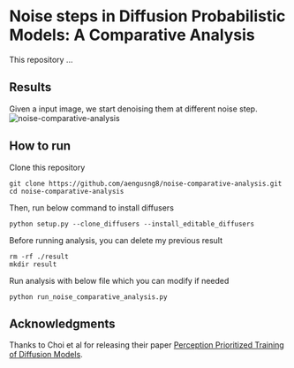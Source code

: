 # Noise steps in Diffusion Probabilistic Models: A Comparative Analysis
This repository ...

## Results
Given a input image, we start denoising them at different noise step.
![noise-comparative-analysis](https://user-images.githubusercontent.com/67547213/224677066-4474b2ed-56ab-4c27-87c6-de3c0255eb9c.jpeg)

## How to run
Clone this repository
```
git clone https://github.com/aengusng8/noise-comparative-analysis.git
cd noise-comparative-analysis
```
Then, run below command to install diffusers
```
python setup.py --clone_diffusers --install_editable_diffusers
```
Before running analysis, you can delete my previous result
```
rm -rf ./result
mkdir result
```
Run analysis with below file which you can modify if needed
```
python run_noise_comparative_analysis.py
```

## Acknowledgments
Thanks to Choi et al for releasing their paper [Perception Prioritized Training of Diffusion Models](https://arxiv.org/abs/2204.00227).
